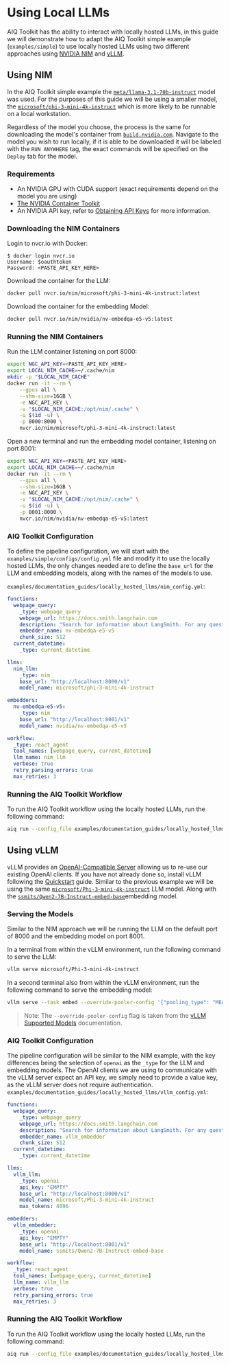 <!--
SPDX-FileCopyrightText: Copyright (c) 2025, NVIDIA CORPORATION & AFFILIATES. All rights reserved.
SPDX-License-Identifier: Apache-2.0

Licensed under the Apache License, Version 2.0 (the "License");
you may not use this file except in compliance with the License.
You may obtain a copy of the License at

http://www.apache.org/licenses/LICENSE-2.0

Unless required by applicable law or agreed to in writing, software
distributed under the License is distributed on an "AS IS" BASIS,
WITHOUT WARRANTIES OR CONDITIONS OF ANY KIND, either express or implied.
See the License for the specific language governing permissions and
limitations under the License.
-->

# Using Local LLMs

AIQ Toolkit has the ability to interact with locally hosted LLMs, in this guide we will demonstrate how to adapt the AIQ Toolkit simple example (`examples/simple`) to use locally hosted LLMs using two different approaches using [NVIDIA NIM](https://docs.nvidia.com/nim/) and [vLLM](https://docs.vllm.ai/).

## Using NIM
In the AIQ Toolkit simple example the [`meta/llama-3.1-70b-instruct`](https://build.nvidia.com/meta/llama-3_1-70b-instruct) model was used. For the purposes of this guide we will be using a smaller model, the [`microsoft/phi-3-mini-4k-instruct`](https://build.nvidia.com/microsoft/phi-3-mini-4k) which is more likely to be runnable on a local workstation.

Regardless of the model you choose, the process is the same for downloading the model's container from [`build.nvidia.com`](https://build.nvidia.com/). Navigate to the model you wish to run locally, if it is able to be downloaded it will be labeled with the `RUN ANYWHERE` tag, the exact commands will be specified on the `Deploy` tab for the model.

### Requirements
- An NVIDIA GPU with CUDA support (exact requirements depend on the model you are using)
- [The NVIDIA Container Toolkit](https://docs.nvidia.com/datacenter/cloud-native/container-toolkit/latest/install-guide.html#installation)
- An NVIDIA API key, refer to [Obtaining API Keys](../intro/get-started.md#obtaining-api-keys) for more information.

### Downloading the NIM Containers

Login to nvcr.io with Docker:
```
$ docker login nvcr.io
Username: $oauthtoken
Password: <PASTE_API_KEY_HERE>
```

Download the container for the LLM:
```bash
docker pull nvcr.io/nim/microsoft/phi-3-mini-4k-instruct:latest
```

Download the container for the embedding Model:
```bash
docker pull nvcr.io/nim/nvidia/nv-embedqa-e5-v5:latest
```


### Running the NIM Containers
Run the LLM container listening on port 8000:
```bash
export NGC_API_KEY=<PASTE_API_KEY_HERE>
export LOCAL_NIM_CACHE=~/.cache/nim
mkdir -p "$LOCAL_NIM_CACHE"
docker run -it --rm \
    --gpus all \
    --shm-size=16GB \
    -e NGC_API_KEY \
    -v "$LOCAL_NIM_CACHE:/opt/nim/.cache" \
    -u $(id -u) \
    -p 8000:8000 \
    nvcr.io/nim/microsoft/phi-3-mini-4k-instruct:latest
```

Open a new terminal and run the embedding model container, listening on port 8001:
```bash
export NGC_API_KEY=<PASTE_API_KEY_HERE>
export LOCAL_NIM_CACHE=~/.cache/nim
docker run -it --rm \
    --gpus all \
    --shm-size=16GB \
    -e NGC_API_KEY \
    -v "$LOCAL_NIM_CACHE:/opt/nim/.cache" \
    -u $(id -u) \
    -p 8001:8000 \
    nvcr.io/nim/nvidia/nv-embedqa-e5-v5:latest
```

### AIQ Toolkit Configuration
To define the pipeline configuration, we will start with the `examples/simple/configs/config.yml` file and modify it to use the locally hosted LLMs, the only changes needed are to define the `base_url` for the LLM and embedding models, along with the names of the models to use.

`examples/documentation_guides/locally_hosted_llms/nim_config.yml`:
```yaml
functions:
  webpage_query:
    _type: webpage_query
    webpage_url: https://docs.smith.langchain.com
    description: "Search for information about LangSmith. For any questions about LangSmith, you must use this tool!"
    embedder_name: nv-embedqa-e5-v5
    chunk_size: 512
  current_datetime:
    _type: current_datetime

llms:
  nim_llm:
    _type: nim
    base_url: "http://localhost:8000/v1"
    model_name: microsoft/phi-3-mini-4k-instruct

embedders:
  nv-embedqa-e5-v5:
    _type: nim
    base_url: "http://localhost:8001/v1"
    model_name: nvidia/nv-embedqa-e5-v5

workflow:
  _type: react_agent
  tool_names: [webpage_query, current_datetime]
  llm_name: nim_llm
  verbose: true
  retry_parsing_errors: true
  max_retries: 3
```

### Running the AIQ Toolkit Workflow
To run the AIQ Toolkit workflow using the locally hosted LLMs, run the following command:
```bash
aiq run --config_file examples/documentation_guides/locally_hosted_llms/nim_config.yml --input "What is LangSmith?"
```


## Using vLLM

vLLM provides an [OpenAI-Compatible Server](https://docs.vllm.ai/en/latest/getting_started/quickstart.html#openai-compatible-server) allowing us to re-use our existing OpenAI clients. If you have not already done so, install vLLM following the [Quickstart](https://docs.vllm.ai/en/latest/getting_started/quickstart.html) guide. Similar to the previous example we will be using the same [`microsoft/Phi-3-mini-4k-instruct`](https://huggingface.co/microsoft/Phi-3-mini-4k-instruct) LLM model. Along with the [`ssmits/Qwen2-7B-Instruct-embed-base`](https://huggingface.co/ssmits/Qwen2-7B-Instruct-embed-base)embedding model.

### Serving the Models
Similar to the NIM approach we will be running the LLM on the default port of 8000 and the embedding model on port 8001.

In a terminal from within the vLLM environment, run the following command to serve the LLM:
```bash
vllm serve microsoft/Phi-3-mini-4k-instruct
```

In a second terminal also from within the vLLM environment, run the following command to serve the embedding model:
```bash
vllm serve --task embed --override-pooler-config '{"pooling_type": "MEAN"}' --port 8001 ssmits/Qwen2-7B-Instruct-embed-base
```

> Note: The `--override-pooler-config` flag is taken from the [vLLM Supported Models](https://docs.vllm.ai/en/latest/models/supported_models.html#text-embedding-task-embed) documentation.


### AIQ Toolkit Configuration
The pipeline configuration will be similar to the NIM example, with the key differences being the selection of `openai` as the `_type` for the LLM and embedding models. The OpenAI clients we are using to communicate with the vLLM server expect an API key, we simply need to provide a value key, as the vLLM server does not require authentication.
`examples/documentation_guides/locally_hosted_llms/vllm_config.yml`:
```yaml
functions:
  webpage_query:
    _type: webpage_query
    webpage_url: https://docs.smith.langchain.com
    description: "Search for information about LangSmith. For any questions about LangSmith, you must use this tool!"
    embedder_name: vllm_embedder
    chunk_size: 512
  current_datetime:
    _type: current_datetime

llms:
  vllm_llm:
    _type: openai
    api_key: "EMPTY"
    base_url: "http://localhost:8000/v1"
    model_name: microsoft/Phi-3-mini-4k-instruct
    max_tokens: 4096

embedders:
  vllm_embedder:
    _type: openai
    api_key: "EMPTY"
    base_url: "http://localhost:8001/v1"
    model_name: ssmits/Qwen2-7B-Instruct-embed-base

workflow:
  _type: react_agent
  tool_names: [webpage_query, current_datetime]
  llm_name: vllm_llm
  verbose: true
  retry_parsing_errors: true
  max_retries: 3
```

### Running the AIQ Toolkit Workflow
To run the AIQ Toolkit workflow using the locally hosted LLMs, run the following command:
```bash
aiq run --config_file examples/documentation_guides/locally_hosted_llms/vllm_config.yml --input "What is LangSmith?"
```
